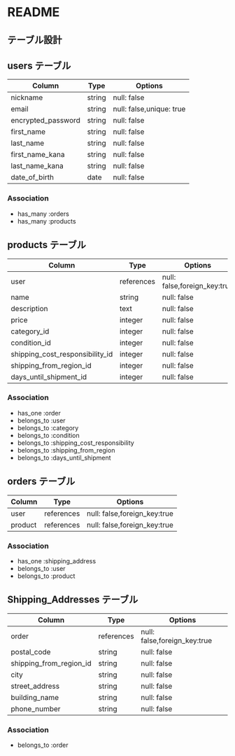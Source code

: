 # README

## テーブル設計

## users テーブル

| Column             | Type                                       | Options                   |
| ------------------ | ------------------------------------------ | --------------------------|
| nickname           | string                                     | null: false               |
| email              | string                                     | null: false,unique: true  |
| encrypted_password | string                                     | null: false               |
| first_name         | string                                     | null: false               |
| last_name          | string                                     | null: false               |
| first_name_kana    | string                                     | null: false               |
| last_name_kana     | string                                     | null: false               |
| date_of_birth      | date                                       | null: false               |


### Association

- has_many :orders
- has_many :products



## products テーブル

| Column                         | Type                                       | Options                                 |
| -------------------------------| ------------------------------------------ | ----------------------------------------|
| user                           | references                                 | null: false,foreign_key:true            |
| name                           | string                                     | null: false                             |
| description                    | text                                       | null: false                             |
| price                          | integer                                    | null: false                             |
| category_id                    | integer                                    | null: false                             |
| condition_id                   | integer                                    | null: false                             |
| shipping_cost_responsibility_id| integer                                    | null: false                             |
| shipping_from_region_id        | integer                                    | null: false                             |
| days_until_shipment_id         | integer                                    | null: false                             |


### Association
- has_one :order
- belongs_to :user
- belongs_to :category
- belongs_to :condition
- belongs_to :shipping_cost_responsibility
- belongs_to :shipping_from_region
- belongs_to :days_until_shipment



## orders テーブル

| Column             | Type                                       | Options                     |
| ------------------ | ------------------------------------------ | ----------------------------|
| user               | references                                 | null: false,foreign_key:true|
| product            | references                                 | null: false,foreign_key:true|


### Association
 
- has_one :shipping_address
- belongs_to :user
- belongs_to :product


##  Shipping_Addresses テーブル

| Column                  | Type                                       | Options                     |
| ------------------------| ------------------------------------------ | ----------------------------|
| order                   | references                                 | null: false,foreign_key:true|
| postal_code             | string                                     | null: false                 |
| shipping_from_region_id | string                                     | null: false                 |
| city                    | string                                     | null: false                 |
| street_address          | string                                     | null: false                 |
| building_name           | string                                     | null: false                 |
| phone_number            | string                                     | null: false                 |

### Association

- belongs_to :order